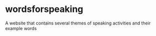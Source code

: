 # wordsforspeaking
A website that contains several themes of speaking activities and their example words
